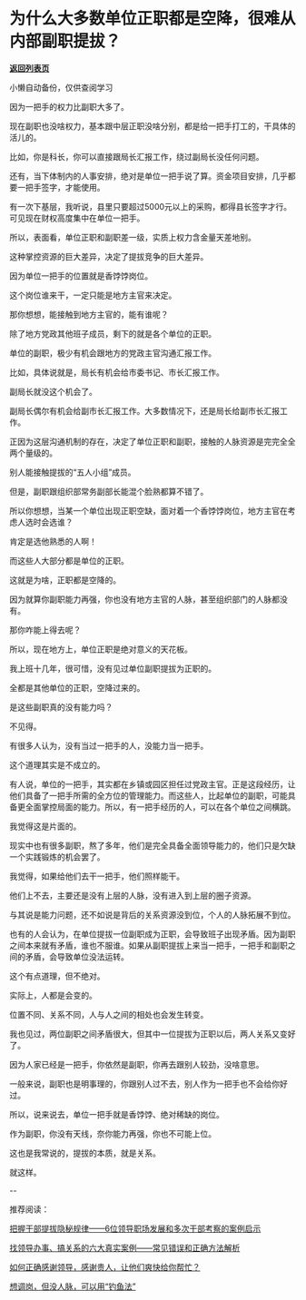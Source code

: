 # 为什么大多数单位正职都是空降，很难从内部副职提拔？

[**返回列表页**](/gzh/费曼的小茶馆)

小懒自动备份，仅供查阅学习

因为一把手的权力比副职大多了。  

现在副职也没啥权力，基本跟中层正职没啥分别，都是给一把手打工的，干具体的活儿的。

比如，你是科长，你可以直接跟局长汇报工作，绕过副局长没任何问题。

还有，当下体制内的人事安排，绝对是单位一把手说了算。资金项目安排，几乎都要一把手签字，才能使用。

有一次下基层，我听说，县里只要超过5000元以上的采购，都得县长签字才行。可见现在财权高度集中在单位一把手。  

所以，表面看，单位正职和副职差一级，实质上权力含金量天差地别。

这种掌控资源的巨大差异，决定了提拔竞争的巨大差异。  

因为单位一把手的位置就是香饽饽岗位。  

这个岗位谁来干，一定只能是地方主官来决定。  

那你想想，能接触到地方主官的，能有谁呢？  

除了地方党政其他班子成员，剩下的就是各个单位的正职。

单位的副职，极少有机会跟地方的党政主官沟通汇报工作。

比如，具体说就是，局长有机会给市委书记、市长汇报工作。

副局长就没这个机会了。

副局长偶尔有机会给副市长汇报工作。大多数情况下，还是局长给副市长汇报工作。

正因为这层沟通机制的存在，决定了单位正职和副职，接触的人脉资源是完完全全两个量级的。

别人能接触提拔的“五人小组”成员。  

但是，副职跟组织部常务副部长能混个脸熟都算不错了。

所以你想想，当某一个单位出现正职空缺，面对着一个香饽饽岗位，地方主官在考虑人选时会选谁？

肯定是选他熟悉的人啊！

而这些人大部分都是单位的正职。

这就是为啥，正职都是空降的。  

因为就算你副职能力再强，你也没有地方主官的人脉，甚至组织部门的人脉都没有。

那你咋能上得去呢？

所以，现在地方上，单位正职是绝对意义的天花板。

我上班十几年，很可惜，没有见过单位副职提拔为正职的。  

全都是其他单位的正职，空降过来的。  

是这些副职真的没有能力吗？  

不见得。  

有很多人认为，没有当过一把手的人，没能力当一把手。

这个道理其实是不成立的。

有人说，单位的一把手，其实都在乡镇或园区担任过党政主官。正是这段经历，让他们具备了一把手所需的全方位的管理能力。而这些人，比起单位的副职，可能具备更全面掌控局面的能力。所以，有一把手经历的人，可以在各个单位之间横跳。

我觉得这是片面的。

现实中也有很多副职，熬了多年，他们是完全具备全面领导能力的，他们只是欠缺一个实践锻炼的机会罢了。

我觉得，如果给他们去干一把手，他们照样能干。

他们上不去，主要还是没有上层的人脉，没有进入到上层的圈子资源。

与其说是能力问题，还不如说是背后的关系资源没到位，个人的人脉拓展不到位。  

也有的人会认为，在单位提拔一位副职成为正职，会导致班子出现矛盾。因为副职之间本来就有矛盾，谁也不服谁。如果从副职提拔上来当一把手，一把手和副职之间的矛盾，会导致单位没法运转。

这个有点道理，但不绝对。  

实际上，人都是会变的。

位置不同、关系不同，人与人之间的相处也会发生转变。  

我也见过，两位副职之间矛盾很大，但其中一位提拔为正职以后，两人关系又变好了。

因为人家已经是一把手，你依然是副职，你再去跟别人较劲，没啥意思。

一般来说，副职也是明事理的，你跟别人过不去，别人作为一把手也不会给你好过。

所以，说来说去，单位一把手就是香饽饽、绝对稀缺的岗位。

作为副职，你没有天线，奈你能力再强，你也不可能上位。  

这也是我常说的，提拔的本质，就是关系。  

就这样。  

\--

推荐阅读：

[把握干部提拔隐秘规律——6位领导职场发展和多次干部考察的案例启示](http://mp.weixin.qq.com/s?__biz=Mzk0MzcyOTA5Ng==&mid=2247488009&idx=2&sn=c4b694b74b828d7b951c95a3593b3602&chksm=c32e22aef459abb87f6e4edf375df4d340307feb9ead9472306dcc40168bf6f422039ad83990&scene=21#wechat_redirect)

[找领导办事、搞关系的六大真实案例——常见错误和正确方法解析](http://mp.weixin.qq.com/s?__biz=Mzk0MzcyOTA5Ng==&mid=2247487932&idx=2&sn=49f44bd0a9ce5c3abd4fde278f6fe7d4&chksm=c32e211bf459a80dcbb8a1f8caf858219dc3d8d1105054e0a27ac8380b907e32b12b6e63031f&scene=21#wechat_redirect)  

[如何正确感谢领导，感谢贵人，让他们爽快给你帮忙？](http://mp.weixin.qq.com/s?__biz=Mzk0MzcyOTA5Ng==&mid=2247487860&idx=2&sn=78eef448e1e59e26e960dfb34c46a6b9&chksm=c32e21d3f459a8c598c43f2491e1a1b683024cf9861b15a74f871f28104cb394840a37dce5d7&scene=21#wechat_redirect)  

[想调岗，但没人脉，可以用“钓鱼法”](http://mp.weixin.qq.com/s?__biz=Mzk0MzcyOTA5Ng==&mid=2247487787&idx=1&sn=64130f9297a13aaf067406382498fd61&chksm=c32e218cf459a89a384ed72212f3e7b5c1a008fb9e87cca719a53a8c8d6bc5ac62568985fd94&scene=21#wechat_redirect)

